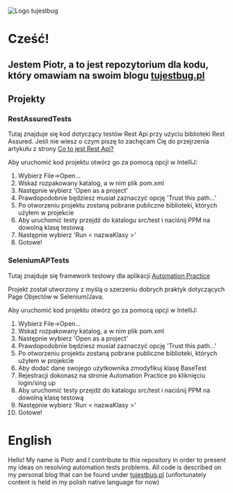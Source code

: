 ![Logo tujestbug](https://tujestbug.pl/wp-content/uploads/2021/03/cropped-Kopia-TU-JEST3-2.png)

# Cześć!
## Jestem Piotr, a to jest repozytorium dla kodu, który omawiam na swoim blogu [tujestbug.pl](https://tujestbug.pl/blog)

## Projekty
### RestAssuredTests
Tutaj znajduje się kod dotyczący testów Rest Api przy użyciu biblioteki Rest Assured.
Jeśli nie wiesz o czym piszę to zachęcam Cię do przejrzenia artykułu z strony [Co to jest Rest Api?](https://tujestbug.pl/blog/testowanie-rest-api/)

Aby uruchomić kod projektu otwórz go za pomocą opcji w IntelliJ:
1. Wybierz File->Open...
2. Wskaż rozpakowany katalog, a w nim plik pom.xml
3. Następnie wybierz 'Open as a project'
4. Prawdopodobnie będziesz musiał zaznaczyć opcję 'Trust this path...'
5. Po otworzeniu projektu zostaną pobrane publiczne biblioteki, których użyłem w projekcie
6. Aby uruchomić testy przejdź do katalogu src/test i naciśnij PPM na dowolną klasę testową
7. Następnie wybierz 'Run < nazwaKlasy >'
8. Gotowe!

### SeleniumAPTests
Tutaj znajduje się framework testowy dla aplikacji [Automation Practice](http://www.automationpractice.pl/index.php)

Projekt został utworzony z myślą o szerzeniu dobrych praktyk dotyczących Page Objectów w Selenium/Java.

Aby uruchomić kod projektu otwórz go za pomocą opcji w IntelliJ:
1. Wybierz File->Open...
2. Wskaż rozpakowany katalog, a w nim plik pom.xml
3. Następnie wybierz 'Open as a project'
4. Prawdopodobnie będziesz musiał zaznaczyć opcję 'Trust this path...'
5. Po otworzeniu projektu zostaną pobrane publiczne biblioteki, których użyłem w projekcie
6. Aby dodać dane swojego użytkownika zmodyfikuj klasę BaseTest
7. Rejestracji dokonasz na stronie Automation Practice po kliknięciu login/sing up
8. Aby uruchomić testy przejdź do katalogu src/test i naciśnij PPM na dowolną klasę testową
9. Następnie wybierz 'Run < nazwaKlasy >'
10. Gotowe!

# English
Hello!
My name is Piotr and I contribute to this repository in order to present my ideas on resolving automation tests problems.
All code is described on my personal blog that can be found under [tujestbug.pl](https://tujestbug.pl/blog) (unfortunately 
content is held in my polish native language for now)